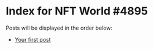 # Index for NFT World #4895
Posts will be displayed in the order below:

- [Your first post](./001-first.md)

